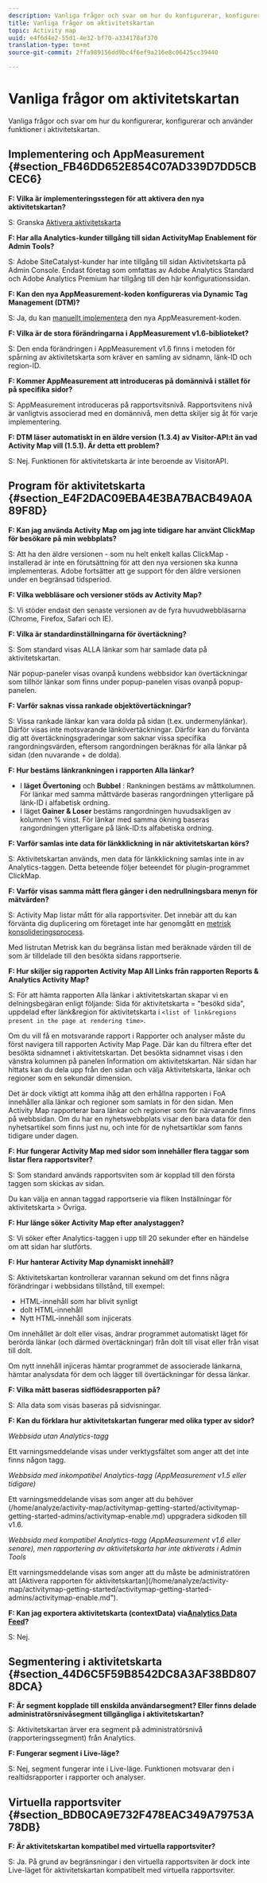```yaml
---
description: Vanliga frågor och svar om hur du konfigurerar, konfigurerar och använder funktioner i aktivitetskartan.
title: Vanliga frågor om aktivitetskartan
topic: Activity map
uuid: e4f6d4e2-55d1-4e32-bf70-a334178af370
translation-type: tm+mt
source-git-commit: 2ffa989156dd9bc4f6ef9a216e8c06425cc39440

---
```



# Vanliga frågor om aktivitetskartan

Vanliga frågor och svar om hur du konfigurerar, konfigurerar och använder funktioner i aktivitetskartan.

## Implementering och AppMeasurement {#section_FB46DD652E854C07AD339D7DD5CBCEC6}

**F: Vilka är implementeringsstegen för att aktivera den nya aktivitetskartan?**

S: Granska [Aktivera aktivitetskarta](/help/analyze/activity-map/activitymap-getting-started/activitymap-getting-started-admins/activitymap-enable.md)

**F: Har alla Analytics-kunder tillgång till sidan ActivityMap Enablement för Admin Tools?**

S: Adobe SiteCatalyst-kunder har inte tillgång till sidan Aktivitetskarta på Admin Console. Endast företag som omfattas av Adobe Analytics Standard och Adobe Analytics Premium har tillgång till den här konfigurationssidan.

**F: Kan den nya AppMeasurement-koden konfigureras via Dynamic Tag Management (DTM)?**

S: Ja, du kan [manuellt implementera](https://marketing.adobe.com/resources/help/en_US/dtm/analytics_dtm.html) den nya AppMeasurement-koden.

**F: Vilka är de stora förändringarna i AppMeasurement v1.6-biblioteket?**

S: Den enda förändringen i AppMeasurement v1.6 finns i metoden för spårning av aktivitetskarta som kräver en samling av sidnamn, länk-ID och region-ID.

**F: Kommer AppMeasurement att introduceras på domännivå i stället för på specifika sidor?**

S: AppMeasurement introduceras på rapportsvitsnivå. Rapportsvitens nivå är vanligtvis associerad med en domännivå, men detta skiljer sig åt för varje implementering.

**F: DTM läser automatiskt in en äldre version (1.3.4) av Visitor-API:t än vad Activity Map vill (1.5.1). Är detta ett problem?**

S: Nej. Funktionen för aktivitetskarta är inte beroende av VisitorAPI.

## Program för aktivitetskarta {#section_E4F2DAC09EBA4E3BA7BACB49A0A89F8D}

**F: Kan jag använda Activity Map om jag inte tidigare har använt ClickMap för besökare på min webbplats?**

S: Att ha den äldre versionen - som nu helt enkelt kallas ClickMap - installerad är inte en förutsättning för att den nya versionen ska kunna implementeras. Adobe fortsätter att ge support för den äldre versionen under en begränsad tidsperiod.

**F: Vilka webbläsare och versioner stöds av Activity Map?**

S: Vi stöder endast den senaste versionen av de fyra huvudwebbläsarna (Chrome, Firefox, Safari och IE).

**F: Vilka är standardinställningarna för övertäckning?**

S: Som standard visas ALLA länkar som har samlade data på aktivitetskartan.

När popup-paneler visas ovanpå kundens webbsidor kan övertäckningar som tillhör länkar som finns under popup-panelen visas ovanpå popup-panelen.

**F: Varför saknas vissa rankade objektövertäckningar?**

S: Vissa rankade länkar kan vara dolda på sidan (t.ex. undermenylänkar). Därför visas inte motsvarande länkövertäckningar. Därför kan du förvänta dig att övertäckningsgraderingar som saknar vissa specifika rangordningsvärden, eftersom rangordningen beräknas för alla länkar på sidan (den nuvarande + de dolda).

**F: Hur bestäms länkrankningen i rapporten Alla länkar?**

* I **läget Övertoning** och **Bubbel** : Rankningen bestäms av måttkolumnen. För länkar med samma måttvärde baseras rangordningen ytterligare på länk-ID i alfabetisk ordning.
* I läget **Gainer &amp; Loser** bestäms rangordningen huvudsakligen av kolumnen % vinst. För länkar med samma ökning baseras rangordningen ytterligare på länk-ID:ts alfabetiska ordning.

**F: Varför samlas inte data för länkklickning in när aktivitetskartan körs?**

S: Aktivitetskartan används, men data för länkklickning samlas inte in av Analytics-taggen. Detta beteende följer beteendet för plugin-programmet ClickMap.

**F: Varför visas samma mått flera gånger i den nedrullningsbara menyn för mätvärden?**

S: Activity Map listar mått för alla rapportsviter. Det innebär att du kan förvänta dig duplicering om företaget inte har genomgått en [metrisk konsolideringsprocess](https://marketing.adobe.com/resources/help/en_US/analytics/calcmetrics/cm_transition.html).

Med listrutan Metrisk kan du begränsa listan med beräknade värden till de som är tilldelade till den besökta sidans rapportserie.

**F: Hur skiljer sig rapporten Activity Map All Links från rapporten Reports &amp; Analytics Activity Map?**

S: För att hämta rapporten Alla länkar i aktivitetskartan skapar vi en delningsbegäran enligt följande: Sida för aktivitetskarta = &quot;besökd sida&quot;, uppdelad efter länk&amp;region för aktivitetskarta i `<list of link&regions present in the page at rendering time>`.

Om du vill få en motsvarande rapport i Rapporter och analyser måste du först navigera till rapporten Activity Map Page. Där kan du filtrera efter det besökta sidnamnet i aktivitetskartan. Det besökta sidnamnet visas i den vänstra kolumnen på panelen Information om aktivitetskartan. När sidan har hittats kan du dela upp från den sidan och välja Aktivitetskarta, länkar och regioner som en sekundär dimension.

Det är dock viktigt att komma ihåg att den erhållna rapporten i FoA innehåller alla länkar och regioner som samlats in för den sidan. Men Activity Map rapporterar bara länkar och regioner som för närvarande finns på webbsidan. Om du har en nyhetswebbplats visar den bara data för den nyhetsartikel som finns just nu, och inte för de nyhetsartiklar som fanns tidigare under dagen.

**F: Hur fungerar Activity Map med sidor som innehåller flera taggar som listar flera rapportsviter?**

S: Som standard används rapportsviten som är kopplad till den första taggen som skickas av sidan.

Du kan välja en annan taggad rapportserie via fliken Inställningar för aktivitetskarta > Övriga.

**F: Hur länge söker Activity Map efter analystaggen?**

S: Vi söker efter Analytics-taggen i upp till 20 sekunder efter en händelse om att sidan har slutförts.

**F: Hur hanterar Activity Map dynamiskt innehåll?**

S: Aktivitetskartan kontrollerar varannan sekund om det finns några förändringar i webbsidans tillstånd, till exempel:

* HTML-innehåll som har blivit synligt
* dolt HTML-innehåll
* Nytt HTML-innehåll som injicerats

Om innehållet är dolt eller visas, ändrar programmet automatiskt läget för berörda länkar (och därmed övertäckningar) från dolt till visat eller från visat till dolt.

Om nytt innehåll injiceras hämtar programmet de associerade länkarna, hämtar analysdata för dem och lägger till övertäckningar för dessa länkar.

**F: Vilka mått baseras sidflödesrapporten på?**

S: Alla data som visas baseras på sidvisningar.

**F: Kan du förklara hur aktivitetskartan fungerar med olika typer av sidor?**

*Webbsida utan Analytics-tagg*

Ett varningsmeddelande visas under verktygsfältet som anger att det inte finns någon tagg.

*Webbsida med inkompatibel Analytics-tagg (AppMeasurement v1.5 eller tidigare)*

Ett varningsmeddelande visas som anger att du behöver (/home/analyze/activity-map/activitymap-getting-started/activitymap-getting-started-admins/activitymap-enable.md) uppgradera sidkoden till v1.6.

*Webbsida med kompatibel Analytics-tagg (AppMeasurement v1.6 eller senare), men rapportering av aktivitetskarta har inte aktiverats i Admin Tools*

Ett varningsmeddelande visas som anger att du måste be administratören att \[Aktivera rapporten för aktivitetskartan\](/home/analyze/activity-map/activitymap-getting-started/activitymap-getting-started-admins/activitymap-enable.md&quot;).

**F: Kan jag exportera aktivitetskarta (contextData) via[Analytics Data Feed](https://marketing.adobe.com/resources/help/en_US/reference/analytics-data-feed.html)?**

S: Nej.

## Segmentering i aktivitetskarta {#section_44D6C5F59B8542DC8A3AF38BD8078DCA}

**F: Är segment kopplade till enskilda användarsegment? Eller finns delade administratörsnivåsegment tillgängliga i aktivitetskartan?**

S: Aktivitetskartan ärver era segment på administratörsnivå (rapporteringssegment) från Analytics.

**F: Fungerar segment i Live-läge?**

S: Nej, segment fungerar inte i Live-läge. Funktionen motsvarar den i realtidsrapporter i rapporter och analyser.

## Virtuella rapportsviter {#section_BDB0CA9E732F478EAC349A79753A78DB}

**F: Är aktivitetskartan kompatibel med virtuella rapportsviter?**

S: Ja. På grund av begränsningar i den virtuella rapportsviten är dock inte Live-läget för aktivitetskartan kompatibelt med virtuella rapportsviter.
